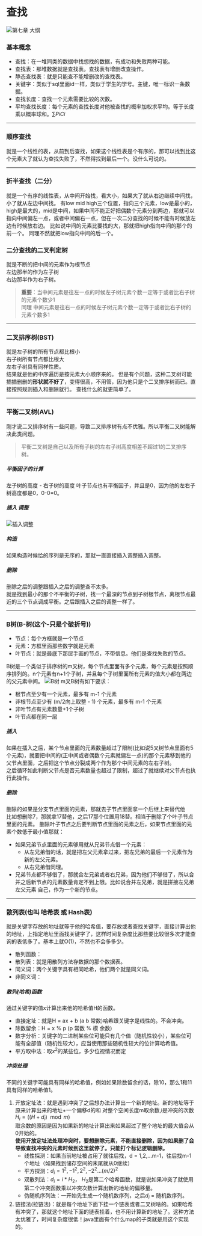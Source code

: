 # 查找
![第七章 大纲](IMG_20240909_135112_edit_107890148374682.jpg)
### 基本概念
- 查找：在一堆同类的数据中找想找的数据，有成功和失败两种可能。
- 查找表：那堆数据就是查找表。查找表有增删改查操作。
- 静态查找表：就是只能查不能增删改的查找表。
- 关键字：类似于sql里面id一样，类似于学生的学号。主键，唯一标识一条数据。
- 查找长度：查找一个元素需要比较的次数。
- 平均查找长度：每个元素的查找长度对他被查找的概率加权求平均。等于长度乘以概率球和。$\sum PiCi$

---
### 顺序查找
就是一个线性的表，从前到后查找，如果这个线性表是个有序的，那可以找到比这个元素大了就认为查找失败了，不然得找到最后一个。没什么可说的。

---
### 折半查找（二分）
就是一个有序的线性表，从中间开始找，看大小，如果大了就从右边继续中间找，小了就从左边中间找。
有low mid high三个位置，指向三个元素，low是最小的，high是最大的，mid是中间，如果中间不能正好把偶数个元素分到两边，那就可以指向中间偏左一点，或者中间偏右一点，但在一次二分查找的时候不能有时候放左边有时候放右边。
比如说中间的元素比要找的大，那就把high指向中间的那个的前一个。
同理不然就把low指向中间的后一个。

### 二分查找的二叉判定树
就是不断的把中间的元素作为根节点  
左边那半的作为左子树  
右边那半作为右子树。

> **重要**：当中间元素是往左一点的时候左子树元素个数一定等于或者比右子树的元素个数少1  
> 同理 中间元素是往右一点的时候左子树元素个数一定等于或者比右子树的元素个数多1  
---
### 二叉排序树(BST)
就是左子树的所有节点都比根小  
右子树所有节点都比根大  
左右子树具有同样性质。  
结果就是他的中序遍历是按元素大小顺序来的。
但是有个问题，这种二叉树可能插插删删的**形状就不好了**，变得很高，不用管，因为他只是个二叉排序树而已。直接按照规则插入和删除就行。
查找什么的就更简单了。

---
### 平衡二叉树(AVL)
刚才说二叉排序树有一些问题，导致二叉排序树有点不优雅。所以平衡二叉树能解决此类问题。  
> 平衡二叉树是自己以及所有子树的左右子树高度相差不超过1的二叉排序树。
##### 平衡因子的计算
左子树的高度 - 右子树的高度
叶子节点也有平衡因子，并且是0，因为他的左右子树高度都是0，0-0=0。
##### 插入 调整
![插入调整](IMG_20240909_132812_edit_106666624885806.jpg)
##### 构造
如果构造时候给的序列是无序的，那就一直直接插入调整插入调整。
##### 删除
删除之后的调整跟插入之后的调整查不太多。  
就是找到最小的那个不平衡的子树，找一个最深的节点到子树根节点，离根节点最近的三个节点调成平衡。之后跟插入之后的调整一样了。

---
### B树(B-树(这个-只是个破折号))
- 节点：每个方框就是一个节点
- 元素：方框里面那些数字就是元素
- 叶节点：就是最底下那层手画的节点，不带信息。他们是查找失败的节点。  

B树是一个类似于排序树的m叉树，每个节点里面有多个元素，每个元素是按照顺序排列的。n个元素有n+1个子树，并且每个子树里面所有元素的值大小都在两边的父元素中间。
![B树](image.png)
m叉B树有如下要求：
- 根节点至少有一个元素，最多有 m-1 个元素
- 非根节点至少有 (m/2向上取整 - 1) 个元素，最多有 m-1 个元素
- 非叶节点有元素数量+1个子树
- 叶节点都在同一层

##### 插入
如果在插入之后，某个节点里面的元素数量超过了限制(比如说5叉树节点里面有5个元素)，就要把中间的(正中间或者偶数个元素就偏左一点)的那个元素移到他的父节点里面，之后把这个节点分裂成两个作为那个中间元素的左右子树。  
之后循环如此判断父节点是否元素数量也超过了限制，超过了就继续对父节点也执行此操作。

##### 删除
删除的如果是分支节点里面的元素，那就去子节点里面拿一个后继上来替代他  
比如想删除7，那就拿17替他，之后17那个位置用18替。相当于删除了个叶子节点里面的元素。
删除叶子节点之后要判断节点里面的元素之后，如果节点里面的元素个数低于最小值那就：
- 如果兄弟节点里面的元素够用就从兄弟节点借一个元素：
  - 从左兄弟借的话，就是把左父元素拿过来，把左兄弟的最后一个元素作为新的左父元素。
  - 从右兄弟借同理。
- 兄弟节点都不够借了，那就合左兄弟或者右兄弟，因为他们不够借了，所以合并之后新节点的元素数量肯定不到上限。比如说合并左兄弟，就是拼接左兄弟 左父元素 自己，作为一个新的节点。

---
### 散列表(也叫 哈希表 或 Hash表)
就是关键字存放的地址就等于他的哈希值，要存放或者查找关键字，直接计算出他的地址，上指定地址里面找关键字了，这样时间复杂度比那些要比较很多次才能查询的表低多了。基本上就O(1)，不然也不会多多少。
- 散列函数：
- 散列表：就是用散列方法存数据的那个数据表。
- 同义词：两个关键字具有相同哈希，他们两个就是同义词。
- 非同义词：

##### 散列(哈希)函数
通过关键字的值x计算出来他的哈希值H的函数。
- 直接定址：就是H = ax + b (a b 常数)哈希跟关键字是线性的。不会冲突。
- 除数留余：H = x % p (p 常数 % 模 余数)
- 数字分析：关键字的二进制某些位可能只有几个值（随机性较小），某些位可能有全部值（随机性较大），应当使用那些随机性较大的位计算哈希值。
- 平方取中法：取$x^2$的某些位，多少位视情况而定

##### 冲突处理
不同的关键字可能具有同样的哈希值，例如如果除数留余的话，除10，那么1和11具有同样的哈希值1。
1. 开放定址法：就是遇到冲突了之后想办法计算出一个新的地址。新的地址等于原来计算出来的地址+一个偏移d的和 对整个空间长度m取余数,i是冲突的次数  
$H_i = \left( (H + d_i) \mod m \right)$  
取余数的原因是因为如果新的地址计算出来如果超过了整个地址的最大值会从0开始的。  
**使用开放定址法处理冲突时，要想删除元素，不能直接删除，因为如果删了会导致查找冲突的元素时候到这里就停了。只能打个标记逻辑删除。**
   - 线性探测：如果当前地址被占用了就往后找，d = 1,2,...m-1，往后找m-1个地址（如果找到储存空间的末尾就从0继续）
   - 平方探测：$d_i = 1^2,-1^2,2^2,-2^2...(m/2)^2$
   - 双散列法：$d_i = i*H_2$， $H_2$是第二个哈希函数，就是说如果冲突了就使用第二个冲突函数乘以冲突次数计算出新的地址的偏移量。
   - 伪随机序列法：一开始先生成一个随机数序列，之后$d_i$ = 随机数序列。
2. 链接法(拉链法)：就是每个地址下面下挂一个链表或者二叉树啥的。如果哈希有冲突了，那就这个地址下面的链表挂着，也不用计算新的地址了。这种方法太优雅了，时间复杂度很低！java里面有个什么map的子类就是用这个实现的。